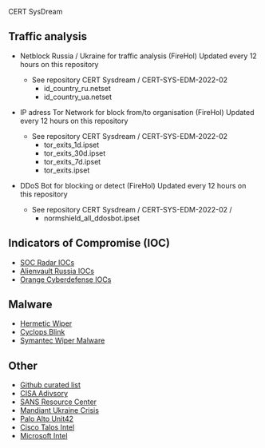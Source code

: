 CERT SysDream

Traffic analysis
----------------

  * Netblock Russia / Ukraine for traffic analysis (FireHol) Updated every 12 hours on this repository
       * See repository CERT Sysdream / CERT-SYS-EDM-2022-02
          * id_country_ru.netset
          * id_country_ua.netset
     
  * IP adress Tor Network for block from/to organisation (FireHol) Updated every 12 hours on this repository
       * See repository CERT Sysdream / CERT-SYS-EDM-2022-02
           * tor_exits_1d.ipset
           * tor_exits_30d.ipset
           * tor_exits_7d.ipset
           * tor_exits.ipset
  
  * DDoS Bot for blocking or detect (FireHol) Updated every 12 hours on this repository
       * See repository CERT Sysdream / CERT-SYS-EDM-2022-02 / 
           * normshield_all_ddosbot.ipset

Indicators of Compromise (IOC)
------------------------------

  * [SOC Radar IOCs](https://socradar.io/what-you-need-to-know-about-russian-cyber-escalation-in-ukraine/)
  * [Alienvault Russia IOCs](https://otx.alienvault.com/browse/global/pulses?q=Russia&include_inactive=0&sort=-modified&page=1&indicatorsSearch=Russia)
  * [Orange Cyberdefense IOCs](https://github.com/Orange-Cyberdefense/russia-ukraine_IOCs/blob/main/OCD-Datalake-russia-ukraine_IOCs-ALL.csv)

Malware
--------

  * [Hermetic Wiper](https://securityintelligence.com/posts/new-destructive-malware-cyber-attacks-ukraine/)
  * [Cyclops Blink](https://www.watchguard.com/wgrd-news/blog/important-detection-and-remediation-actions-cyclops-blink-state-sponsored-botnet)
  * [Symantec Wiper Malware](https://symantec-enterprise-blogs.security.com/blogs/threat-intelligence/ukraine-wiper-malware-russia)

Other
-----

  * [Github curated list](https://github.com/curated-intel/Ukraine-Cyber-Operations)
  * [CISA Adivsory](https://www.cisa.gov/uscert/ncas/current-activity/2022/01/11/cisa-fbi-and-nsa-release-cybersecurity-advisory-russian-cyber)
  * [SANS Resource Center](https://www.sans.org/blog/ukraine-russia-conflict-cyber-resource-center/)
  * [Mandiant Ukraine Crisis](https://www.mandiant.com/resources/ukraine-crisis-cyber-threats)
  * [Palo Alto Unit42](https://unit42.paloaltonetworks.com/preparing-for-cyber-impact-russia-ukraine-crisis/)
  * [Cisco Talos Intel](https://blog.talosintelligence.com/2022/02/current-executive-guidance-for-ongoing.html)
  * [Microsoft Intel](https://www.microsoft.com/security/blog/2022/01/15/destructive-malware-targeting-ukrainian-organizations/)









